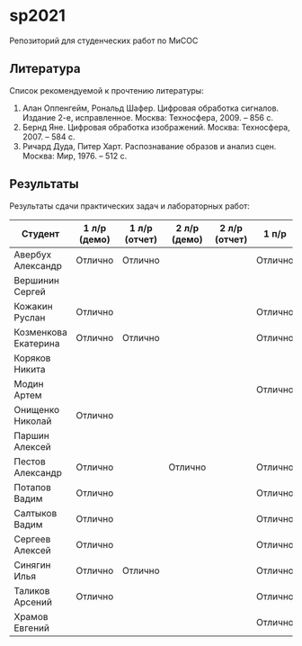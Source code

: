 # sp2021
Репозиторий для студенческих работ по МиСОС

Литература
----------
Список рекомендуемой к прочтению литературы:
1. Алан Оппенгейм, Рональд Шафер. Цифровая обработка сигналов. Издание 2-е, исправленное. Москва: Техносфера, 2009. – 856 с.
2. Бернд Яне. Цифровая обработка изображений. Москва: Техносфера, 2007. – 584 с.
3. Ричард Дуда, Питер Харт. Распознавание образов и анализ сцен. Москва: Мир, 1976. – 512 с.

Результаты
----------

Результаты сдачи практических задач и лабораторных работ:

| Студент              | 1 л/р (демо) | 1 л/р (отчет) | 2 л/р (демо) | 2 л/р (отчет) |  1 п/р  |  2 п/р  |  3 п/р  |
| -------------------- | ------------ | ------------- | ------------ | ------------- | ------- | ------- | ------- |
| Авербух Александр    | Отлично      | Отлично       |              |               | Отлично | Отлично |         |
| Вершинин Сергей      |              |               |              |               |         |         |         |
| Кожакин Руслан       | Отлично      |               |              |               | Отлично | Отлично | Отлично |
| Козменкова Екатерина | Отлично      | Отлично       |              |               | Отлично | Отлично | Отлично |
| Коряков Никита       |              |               |              |               |         |         |         |
| Модин Артем          |              |               |              |               | Отлично |         |         |
| Онищенко Николай     | Отлично      |               |              |               |         |         |         |
| Паршин Алексей       |              |               |              |               |         |         |         |
| Пестов Александр     | Отлично      |               | Отлично      |               | Отлично |         |         |
| Потапов Вадим        | Отлично      |               |              |               | Отлично |         |         |
| Салтыков Вадим       | Отлично      |               |              |               | Отлично | Отлично |         |
| Сергеев Алексей      | Отлично      |               |              |               | Отлично | Отлично |         |
| Синягин Илья         | Отлично      | Отлично       |              |               | Отлично | Отлично | Отлично |
| Таликов Арсений      | Отлично      |               |              |               | Отлично | Отлично |         |
| Храмов Евгений       |              |               |              |               | Отлично |         |         |
